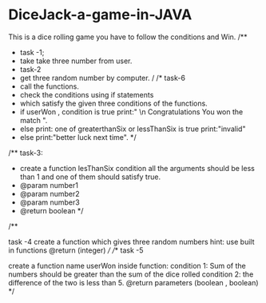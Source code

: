 # DiceJack-a-game-in-JAVA
This is a dice rolling game you have to follow the conditions and Win.
/**
* task -1;
* take take three number from user.
* task-2
* get three random number by computer.
/
/* task-6
* call the functions.
* check the conditions using if statements
* which satisfy the given three conditions of the functions.
* if userWon , condition is true print:" \n Congratulations You won the match ".
* else print: one of greaterthanSix or lessThanSix is true print:"invalid"
* else print:"better luck next time".
*/

/** task-3:
* create a function lesThanSix
condition all the arguments should be less than 1 and one of them should satisfy true.
* @param number1
* @param number2
* @param number3
* @return boolean
*/

/**

task -4
create a function which gives three random numbers
hint: use built in functions
@return (integer)
*/
/** task -5

create a function name userWon
inside function:
condition 1: Sum of the numbers should be greater than the sum of the dice rolled
condition 2: the difference of the two is less than 5.
@return parameters (boolean , boolean)
*/
